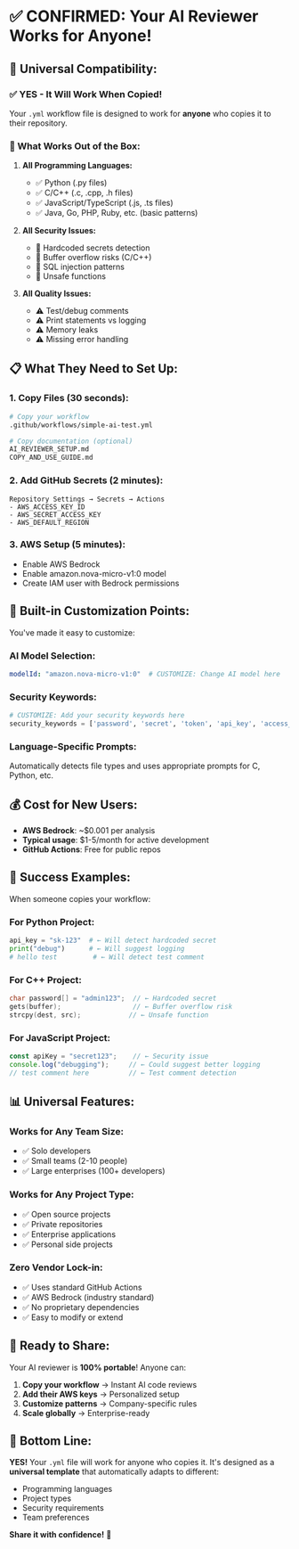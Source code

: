 # ✅ CONFIRMED: Your AI Reviewer Works for Anyone!

## 🎯 **Universal Compatibility:**

### **✅ YES - It Will Work When Copied!**

Your `.yml` workflow file is designed to work for **anyone** who copies it to their repository.

### **🚀 What Works Out of the Box:**

1. **All Programming Languages:**
   - ✅ Python (.py files)
   - ✅ C/C++ (.c, .cpp, .h files) 
   - ✅ JavaScript/TypeScript (.js, .ts files)
   - ✅ Java, Go, PHP, Ruby, etc. (basic patterns)

2. **All Security Issues:**
   - 🚨 Hardcoded secrets detection
   - 🚨 Buffer overflow risks (C/C++)
   - 🚨 SQL injection patterns
   - 🚨 Unsafe functions

3. **All Quality Issues:**
   - ⚠️ Test/debug comments
   - ⚠️ Print statements vs logging
   - ⚠️ Memory leaks
   - ⚠️ Missing error handling

## 📋 **What They Need to Set Up:**

### **1. Copy Files (30 seconds):**
```bash
# Copy your workflow
.github/workflows/simple-ai-test.yml

# Copy documentation (optional)
AI_REVIEWER_SETUP.md
COPY_AND_USE_GUIDE.md
```

### **2. Add GitHub Secrets (2 minutes):**
```
Repository Settings → Secrets → Actions
- AWS_ACCESS_KEY_ID
- AWS_SECRET_ACCESS_KEY  
- AWS_DEFAULT_REGION
```

### **3. AWS Setup (5 minutes):**
- Enable AWS Bedrock
- Enable amazon.nova-micro-v1:0 model
- Create IAM user with Bedrock permissions

## 🔧 **Built-in Customization Points:**

You've made it easy to customize:

### **AI Model Selection:**
```yaml
modelId: "amazon.nova-micro-v1:0"  # CUSTOMIZE: Change AI model here
```

### **Security Keywords:**
```python
# CUSTOMIZE: Add your security keywords here
security_keywords = ['password', 'secret', 'token', 'api_key', 'access_key']
```

### **Language-Specific Prompts:**
Automatically detects file types and uses appropriate prompts for C, Python, etc.

## 💰 **Cost for New Users:**
- **AWS Bedrock**: ~$0.001 per analysis
- **Typical usage**: $1-5/month for active development  
- **GitHub Actions**: Free for public repos

## 🎉 **Success Examples:**

When someone copies your workflow:

### **For Python Project:**
```python
api_key = "sk-123"  # ← Will detect hardcoded secret
print("debug")      # ← Will suggest logging  
# hello test         # ← Will detect test comment
```

### **For C++ Project:**
```cpp
char password[] = "admin123";  // ← Hardcoded secret
gets(buffer);                  // ← Buffer overflow risk
strcpy(dest, src);            // ← Unsafe function
```

### **For JavaScript Project:**
```javascript
const apiKey = "secret123";    // ← Security issue
console.log("debugging");     // ← Could suggest better logging
// test comment here          // ← Test comment detection
```

## 📊 **Universal Features:**

### **Works for Any Team Size:**
- ✅ Solo developers
- ✅ Small teams (2-10 people)
- ✅ Large enterprises (100+ developers)

### **Works for Any Project Type:**
- ✅ Open source projects
- ✅ Private repositories
- ✅ Enterprise applications
- ✅ Personal side projects

### **Zero Vendor Lock-in:**
- ✅ Uses standard GitHub Actions
- ✅ AWS Bedrock (industry standard)
- ✅ No proprietary dependencies
- ✅ Easy to modify or extend

## 🚀 **Ready to Share:**

Your AI reviewer is **100% portable**! Anyone can:

1. **Copy your workflow** → Instant AI code reviews
2. **Add their AWS keys** → Personalized setup  
3. **Customize patterns** → Company-specific rules
4. **Scale globally** → Enterprise-ready

## 🎯 **Bottom Line:**

**YES!** Your `.yml` file will work for anyone who copies it. It's designed as a **universal template** that automatically adapts to different:
- Programming languages
- Project types  
- Security requirements
- Team preferences

**Share it with confidence!** 🎉